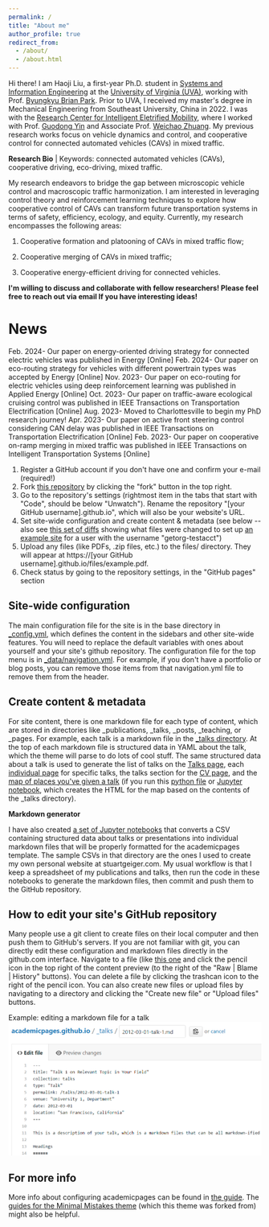 ```yaml
---
permalink: /
title: "About me"
author_profile: true
redirect_from: 
  - /about/
  - /about.html
---
```


Hi there! I am Haoji Liu, a first-year Ph.D. student in [Systems and Information Engineering](https://engineering.virginia.edu/departments/systems-and-information-engineering) at the [University of Virginia (UVA)](https://www.virginia.edu/), working with Prof. [Byungkyu Brian Park](https://engineering.virginia.edu/faculty/b-brian-park). Prior to UVA, I received my master's degree in Mechanical Engineering from Southeast University, China in 2022. I was with the [Research Center for Intelligent Eletrified Mobility](https://ciem.seu.edu.cn/_s508/main.psp), where I worked with Prof. [Guodong Yin](https://me.seu.edu.cn/ygd/listm.htm) and Associate Prof. [Weichao Zhuang](https://me.seu.edu.cn/zwc1/list.htm). My previous research works focus on vehicle dynamics and control, and cooperative control for connected automated vehicles (CAVs) in mixed traffic.

**Research Bio** | Keywords: connected automated vehicles (CAVs), cooperative driving, eco-driving, mixed traffic. 


My research endeavors to bridge the gap between microscopic vehicle control and macroscopic traffic harmonization. I am interested in leveraging control theory and reinforcement learning techniques to explore how cooperative control of CAVs can transform future transportation systems in terms of safety, efficiency, ecology, and equity. Currently, my research encompasses the following areas: 

1) Cooperative formation and platooning of CAVs in mixed traffic flow; 

2) Cooperative merging of CAVs in mixed traffic; 

3) Cooperative energy-efficient driving for connected vehicles. 

**I'm willing to discuss and collaborate with fellow researchers! Please feel free to reach out via email If you have interesting ideas!**

News
======

Feb. 2024- Our paper on energy-oriented driving strategy for connected electric vehicles was published in Energy [Online]
Feb. 2024- Our paper on eco-routing strategy for vehicles with different powertrain types was accepted by Energy [Online]
Nov. 2023- Our paper on eco-routing for electric vehicles using deep reinforcement learning was published in Applied Energy [Online]
Oct. 2023- Our paper on traffic-aware ecological cruising control was published in IEEE Transactions on Transportation Electrification [Online]
Aug. 2023- Moved to Charlottesville to begin my PhD research journey! 
Apr. 2023- Our paper on active front steering control considering CAN delay was published in IEEE Transactions on Transportation Electrification [Online]
Feb. 2023- Our paper on cooperative on-ramp merging in mixed traffic was published in IEEE Transactions on Intelligent Transportation Systems [Online]

1. Register a GitHub account if you don't have one and confirm your e-mail (required!)
1. Fork [this repository](https://github.com/academicpages/academicpages.github.io) by clicking the "fork" button in the top right. 
1. Go to the repository's settings (rightmost item in the tabs that start with "Code", should be below "Unwatch"). Rename the repository "[your GitHub username].github.io", which will also be your website's URL.
1. Set site-wide configuration and create content & metadata (see below -- also see [this set of diffs](http://archive.is/3TPas) showing what files were changed to set up [an example site](https://getorg-testacct.github.io) for a user with the username "getorg-testacct")
1. Upload any files (like PDFs, .zip files, etc.) to the files/ directory. They will appear at https://[your GitHub username].github.io/files/example.pdf.  
1. Check status by going to the repository settings, in the "GitHub pages" section

Site-wide configuration
------
The main configuration file for the site is in the base directory in [_config.yml](https://github.com/academicpages/academicpages.github.io/blob/master/_config.yml), which defines the content in the sidebars and other site-wide features. You will need to replace the default variables with ones about yourself and your site's github repository. The configuration file for the top menu is in [_data/navigation.yml](https://github.com/academicpages/academicpages.github.io/blob/master/_data/navigation.yml). For example, if you don't have a portfolio or blog posts, you can remove those items from that navigation.yml file to remove them from the header. 

Create content & metadata
------
For site content, there is one markdown file for each type of content, which are stored in directories like _publications, _talks, _posts, _teaching, or _pages. For example, each talk is a markdown file in the [_talks directory](https://github.com/academicpages/academicpages.github.io/tree/master/_talks). At the top of each markdown file is structured data in YAML about the talk, which the theme will parse to do lots of cool stuff. The same structured data about a talk is used to generate the list of talks on the [Talks page](https://academicpages.github.io/talks), each [individual page](https://academicpages.github.io/talks/2012-03-01-talk-1) for specific talks, the talks section for the [CV page](https://academicpages.github.io/cv), and the [map of places you've given a talk](https://academicpages.github.io/talkmap.html) (if you run this [python file](https://github.com/academicpages/academicpages.github.io/blob/master/talkmap.py) or [Jupyter notebook](https://github.com/academicpages/academicpages.github.io/blob/master/talkmap.ipynb), which creates the HTML for the map based on the contents of the _talks directory).

**Markdown generator**

I have also created [a set of Jupyter notebooks](https://github.com/academicpages/academicpages.github.io/tree/master/markdown_generator
) that converts a CSV containing structured data about talks or presentations into individual markdown files that will be properly formatted for the academicpages template. The sample CSVs in that directory are the ones I used to create my own personal website at stuartgeiger.com. My usual workflow is that I keep a spreadsheet of my publications and talks, then run the code in these notebooks to generate the markdown files, then commit and push them to the GitHub repository.

How to edit your site's GitHub repository
------
Many people use a git client to create files on their local computer and then push them to GitHub's servers. If you are not familiar with git, you can directly edit these configuration and markdown files directly in the github.com interface. Navigate to a file (like [this one](https://github.com/academicpages/academicpages.github.io/blob/master/_talks/2012-03-01-talk-1.md) and click the pencil icon in the top right of the content preview (to the right of the "Raw | Blame | History" buttons). You can delete a file by clicking the trashcan icon to the right of the pencil icon. You can also create new files or upload files by navigating to a directory and clicking the "Create new file" or "Upload files" buttons. 

Example: editing a markdown file for a talk
![Editing a markdown file for a talk](/images/editing-talk.png)

For more info
------
More info about configuring academicpages can be found in [the guide](https://academicpages.github.io/markdown/). The [guides for the Minimal Mistakes theme](https://mmistakes.github.io/minimal-mistakes/docs/configuration/) (which this theme was forked from) might also be helpful.
